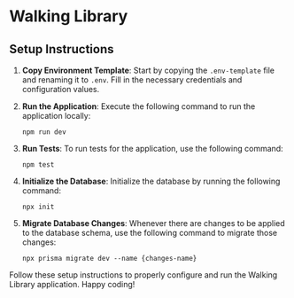 # Walking Library

## Setup Instructions

1. **Copy Environment Template**: Start by copying the `.env-template` file and renaming it to `.env`. Fill in the necessary credentials and configuration values.

2. **Run the Application**: Execute the following command to run the application locally:

   ```
   npm run dev
   ```

3. **Run Tests**: To run tests for the application, use the following command:

   ```
   npm test
   ```

4. **Initialize the Database**: Initialize the database by running the following command:

   ```
   npx init
   ```

5. **Migrate Database Changes**: Whenever there are changes to be applied to the database schema, use the following command to migrate those changes:

   ```
   npx prisma migrate dev --name {changes-name}
   ```

Follow these setup instructions to properly configure and run the Walking Library application. Happy coding!
